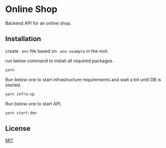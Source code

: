 # Online Shop

Backend API for an online shop.

## Installation

create `.env` file based on `.env.example` in the root.

run below command to install all required packages.

```bash
yarn
```

Run below one to start infrastructure requirements and wait a bit until DB is started.

```bash
yarn infra:up
```

Run below one to start API.

```bash
yarn start:dev
```

## License
[MIT](https://choosealicense.com/licenses/mit/)